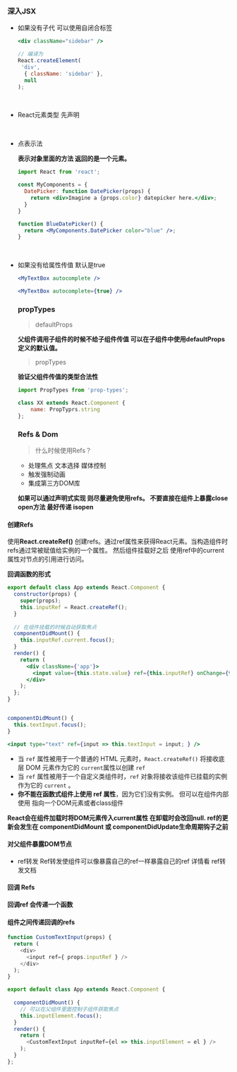 ### 深入JSX



* 如果没有子代 可以使用自闭合标签

  ```jsx
  <div className="sidebar" />
  
  // 编译为
  React.createElement(
   'div',
    { className: 'sidebar' },
    null
  );
  ```

  ​

* React元素类型 先声明

  ​

* 点表示法

  **表示对象里面的方法 返回的是一个元素。**

  ```jsx
  import React from 'react';
  
  const MyComponents = {
    DatePicker: function DatePicker(props) {
      return <div>Imagine a {props.color} datepicker here.</div>;
    }
  }
  
  function BlueDatePicker() {
    return <MyComponents.DatePicker color="blue" />;
  }
  ```

  ​

* 如果没有给属性传值 默认是true

  ```jsx
  <MyTextBox autocomplete />
  
  <MyTextBox autocomplete={true} />
  ```





  ### propTypes



  > defaultProps 

  **父组件调用子组件的时候不给子组件传值 可以在子组件中使用defaultProps定义的默认值。**



  > propTypes

  **验证父组件传值的类型合法性**



  ```jsx
  import PropTypes from 'prop-types';
  
  class XX extends React.Component {
      name: PropTyprs.string
  };
  ```





  ### Refs & Dom



  >  什么时候使用Refs？

  * 处理焦点 文本选择 媒体控制
  * 触发强制动画
  * 集成第三方DOM库



  **如果可以通过声明式实现 则尽量避免使用refs。 不要直接在组件上暴露close open方法 最好传递 isopen**

  



#### 创建Refs

使用**React.createRef()** 创建refs。通过ref属性来获得React元素。当构造组件时 refs通过常被赋值给实例的一个属性。 然后组件挂载好之后 使用ref中的current属性对节点的引用进行访问。

**回调函数的形式**

```jsx
export default class App extends React.Component {
  constructor(props) {
    super(props);
    this.inputRef = React.createRef();
  }
  
  // 在组件挂载的时候自动获取焦点
  componentDidMount() {
    this.inputRef.current.focus();
  }
  render() {
    return (
      <div className={'app'}>
        <input value={this.state.value} ref={this.inputRef} onChange={this.handleChange} />
      </div>
    );
  };     
}


componentDidMount() {
  this.textInput.focus();
}

<input type="text" ref={input => this.textInput = input; } />

```



* 当 `ref` 属性被用于一个普通的 HTML 元素时，`React.createRef()` 将接收底层 DOM 元素作为它的 `current`属性以创建 `ref` 
* 当 `ref` 属性被用于一个自定义类组件时，`ref` 对象将接收该组件已挂载的实例作为它的 `current` 。
* **你不能在函数式组件上使用 ref 属性**，因为它们没有实例。 但可以在组件内部使用 指向一个DOM元素或者class组件





**React会在组件加载时将DOM元素传入current属性 在卸载时会改回null. ref的更新会发生在 componentDidMount 或 componentDidUpdate生命周期钩子之前**



#### 对父组件暴露DOM节点

* ref转发  Ref转发使组件可以像暴露自己的ref一样暴露自己的ref 详情看 ref转发文档


#### 回调 Refs

**回调ref 会传递一个函数**



#### 组件之间传递回调的refs

```javascript
function CustomTextInput(props) {
  return (
    <div>
      <input ref={ props.inputRef } />
    </div>
  );
}

export default class App extends React.Component {
  
  componentDidMount() {
    // 可以在父组件里面控制子组件获取焦点
    this.inputElement.focus();
  }
  render() {
    return (
      <CustomTextInput inputRef={el => this.inputElement = el } />
    );
  }
};
```

































































